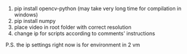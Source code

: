 1. pip install opencv-python (may take very long time for compilation in windows)
2. pip install numpy
3. place video in root folder with correct resolution
4. change ip for scripts according to comments' instructions

P.S. the ip settings right now is for environment in 2 vm